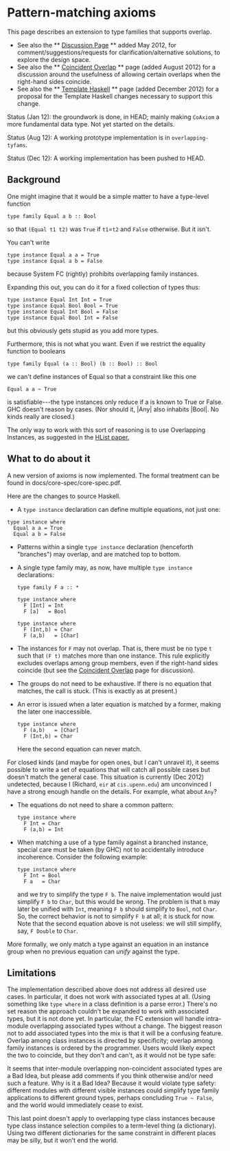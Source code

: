 # Pattern-matching axioms



This page describes an extension to type families that supports overlap.


- See also the ** [Discussion Page](new-axioms/discussion-page) ** added May 2012, for comment/suggestions/requests for clarification/alternative solutions, to explore the design space.
- See also the ** [Coincident Overlap](new-axioms/coincident-overlap) ** page (added August 2012) for a discussion around the usefulness of allowing certain overlaps when the right-hand sides coincide.
- See also the ** [Template Haskell](new-axioms/template-haskell) ** page (added December 2012) for a proposal for the Template Haskell changes necessary to support this change.


Status (Jan 12): the groundwork is done, in HEAD; mainly making `CoAxiom` a more fundamental data type.  Not yet started on the details.



Status (Aug 12): A working prototype implementation is in `overlapping-tyfams`.



Status (Dec 12): A working implementation has been pushed to HEAD.


## Background



One might imagine that it would be a simple matter to have a type-level function


```wiki
type family Equal a b :: Bool
```


so that `(Equal t1 t2)` was `True` if `t1`=`t2` and `False` otherwise.  But it isn't.  



You can't write


```wiki
type instance Equal a a = True
type instance Equal a b = False
```


because System FC (rightly) prohibits overlapping family instances.  



Expanding this out, you can do it for a fixed collection of types thus:


```wiki
type instance Equal Int Int = True
type instance Equal Bool Bool = True
type instance Equal Int Bool = False
type instance Equal Bool Int = False
```


but this obviously gets stupid as you add more types.  



Furthermore, this is not what you want. Even if we restrict the equality function to booleans


```wiki
type family Equal (a :: Bool) (b :: Bool) :: Bool
```


we can't define instances of Equal so that a constraint like this one


```wiki
Equal a a ~ True
```


is satisfiable---the type instances only reduce if a is known to True or False. GHC doesn't reason by cases.  (Nor should it, \|Any\| also inhabits \|Bool\|. No kinds really are closed.)



The only way to work with this sort of reasoning is to use Overlapping Instances, as suggested in the [
HList paper.](http://homepages.cwi.nl/~ralf/HList/)


## What to do about it



A new version of axioms is now implemented. The formal treatment can be found in docs/core-spec/core-spec.pdf.



Here are the changes to source Haskell.


-  A `type instance` declaration can define multiple equations, not just one:

  ```wiki
  type instance where
    Equal a a = True
    Equal a b = False
  ```

- Patterns within a single `type instance` declaration (henceforth "branches") may overlap, and are matched top to bottom.

- A single type family may, as now, have multiple `type instance` declarations:

  ```wiki
  type family F a :: *

  type instance where
    F [Int] = Int
    F [a]   = Bool

  type instance where
    F (Int,b) = Char
    F (a,b)   = [Char]
  ```

- The instances for `F` may not overlap.  That is, there must be no type `t` such that `(F t)` matches more than one instance. This rule explicitly excludes overlaps among group members, even if the right-hand sides coincide (but see the [Coincident Overlap](new-axioms/coincident-overlap) page for discussion).

- The groups do not need to be exhaustive.   If there is no equation that matches, the call is stuck. (This is exactly as at present.)

- An error is issued when a later equation is matched by a former, making the later one inaccessible.

  ```wiki
  type instance where
    F (a,b)   = [Char]
    F (Int,b) = Char
  ```

  Here the second equation can never match.


For closed kinds (and maybe for open ones, but I can't unravel it), it seems possible to write a set of equations that will catch all possible cases but doesn't match the general case. This situation is currently (Dec 2012) undetected, because I (Richard, `eir` at `cis.upenn.edu`) am unconvinced I have a strong enough handle on the details. For example, what about `Any`?


- The equations do not need to share a common pattern:

  ```wiki
  type instance where
    F Int = Char
    F (a,b) = Int
  ```

- When matching a use of a type family against a branched instance, special care must be taken (by GHC) not to accidentally introduce incoherence. Consider the following example:

  ```wiki
  type instance where
    F Int = Bool
    F a   = Char
  ```

  and we try to simplify the type `F b`. The naive implementation would just simplify `F b` to `Char`, but this would be wrong. The problem is that `b` may later be unified with `Int`, meaning `F b` should simplify to `Bool`, not `Char`. So, the correct behavior is not to simplify `F b` at all; it is stuck for now. Note that the second equation above is not useless: we will still simplify, say, `F Double` to `Char`.


More formally, we only match a type against an equation in an instance group when no previous equation can *unify* against the type.


## Limitations



The implementation described above does not address all desired use cases. In particular, it does not work with associated types at all. (Using something like `type where` in a class definition is a parse error.) There's no set reason the approach couldn't be expanded to work with associated types, but it is not done yet. In particular, the FC extension will handle intra-module overlapping associated types without a change. The biggest reason not to add associated types into the mix is that it will be a confusing feature. Overlap among class instances is directed by specificity; overlap among family instances is ordered by the programmer. Users would likely expect the two to coincide, but they don't and can't, as it would not be type safe:



It seems that inter-module overlapping non-coincident associated types are a Bad Idea, but please add comments if you think otherwise and/or need such a feature. Why is it a Bad Idea? Because it would violate type safety: different modules with different visible instances could simplify type family applications to different ground types, perhaps concluding `True ~ False`, and the world would immediately cease to exist.



This last point doesn't apply to overlapping type class instances because type class instance selection compiles to a term-level thing (a dictionary). Using two different dictionaries for the same constraint in different places may be silly, but it won't end the world.


